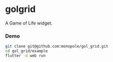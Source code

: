 # golgrid

A Game of Life widget.

### Demo

```bash
git clone git@github.com:monopole/gol_grid.git
cd gol_grid/example
flutter -d web run
```
